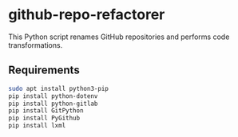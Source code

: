 # github-repo-refactorer
This Python script renames GitHub repositories and performs code transformations.


## Requirements

```bash
sudo apt install python3-pip
pip install python-dotenv
pip install python-gitlab
pip install GitPython
pip install PyGithub
pip install lxml
```
